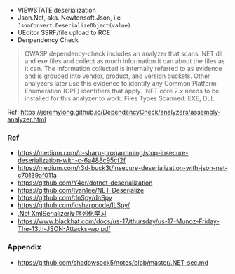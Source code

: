 - VIEWSTATE deserialization
- Json.Net, aka. Newtonsoft.Json, i.e `JsonConvert.DeserializeObject(value)`
- UEditor SSRF/file upload to RCE
- Denpendency Check


> OWASP dependency-check includes an analyzer that scans .NET dll and exe files and collect as much information it can about the files as it can. The information collected is internally referred to as evidence and is grouped into vendor, product, and version buckets. Other analyzers later use this evidence to identify any Common Platform Enumeration (CPE) identifiers that apply.
.NET core 2.x needs to be installed for this analyzer to work.
Files Types Scanned: EXE, DLL


Ref: https://jeremylong.github.io/DependencyCheck/analyzers/assembly-analyzer.html



### Ref
- https://medium.com/c-sharp-progarmming/stop-insecure-deserialization-with-c-6a488c95cf2f
- https://medium.com/r3d-buck3t/insecure-deserialization-with-json-net-c70139af011a
- https://github.com/Y4er/dotnet-deserialization
- https://github.com/Ivan1ee/NET-Deserialize
- https://github.com/dnSpy/dnSpy
- https://github.com/icsharpcode/ILSpy/
- [.Net XmlSerializer反序列化学习](http://www.pentester.top/index.php/archives/63/)
- https://www.blackhat.com/docs/us-17/thursday/us-17-Munoz-Friday-The-13th-JSON-Attacks-wp.pdf


### Appendix
- https://github.com/shadowsock5/notes/blob/master/.NET-sec.md
